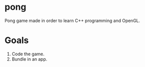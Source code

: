 # pong
Pong game made in order to learn C++ programming and OpenGL.

# Goals
1. Code the game.
2. Bundle in an app.
